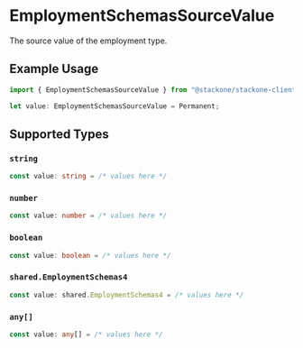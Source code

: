 # EmploymentSchemasSourceValue

The source value of the employment type.

## Example Usage

```typescript
import { EmploymentSchemasSourceValue } from "@stackone/stackone-client-ts/sdk/models/shared";

let value: EmploymentSchemasSourceValue = Permanent;
```

## Supported Types

### `string`

```typescript
const value: string = /* values here */
```

### `number`

```typescript
const value: number = /* values here */
```

### `boolean`

```typescript
const value: boolean = /* values here */
```

### `shared.EmploymentSchemas4`

```typescript
const value: shared.EmploymentSchemas4 = /* values here */
```

### `any[]`

```typescript
const value: any[] = /* values here */
```

